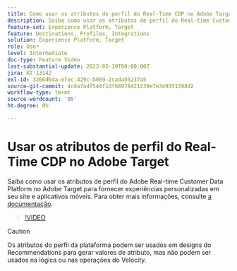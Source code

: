 ```yaml
---
title: Como usar os atributos de perfil do Real-Time CDP no Adobe Target?
description: Saiba como usar os atributos de perfil do Real-time Customer Data Platform no Adobe Target para fornecer experiências personalizadas em seu site e aplicativos móveis.
feature-set: Experience Platform, Target
feature: Destinations, Profiles, Integrations
solution: Experience Platform, Target
role: User
level: Intermediate
doc-type: Feature Video
last-substantial-update: 2023-05-19T00:00:00Z
jira: KT-13142
exl-id: 3266d64a-e7ec-429c-b089-2cada56237a5
source-git-commit: 4cda7adf544f1df68978421239e7e349351398d2
workflow-type: tm+mt
source-wordcount: '95'
ht-degree: 0%

---
```


# Usar os atributos de perfil do Real-Time CDP no Adobe Target

Saiba como usar os atributos de perfil do Adobe Real-time Customer Data Platform no Adobe Target para fornecer experiências personalizadas em seu site e aplicativos móveis. Para obter mais informações, consulte [a documentação](https://experienceleague.adobe.com/docs/target/using/integrate/integrating-with-rtcdp.html).

>[!VIDEO](https://video.tv.adobe.com/v/3419318/?learn=on)

>[!CAUTION]
>
>Os atributos do perfil da plataforma podem ser usados em designs do Recommendations para gerar valores de atributo, mas não podem ser usados na lógica ou nas operações do Velocity.
